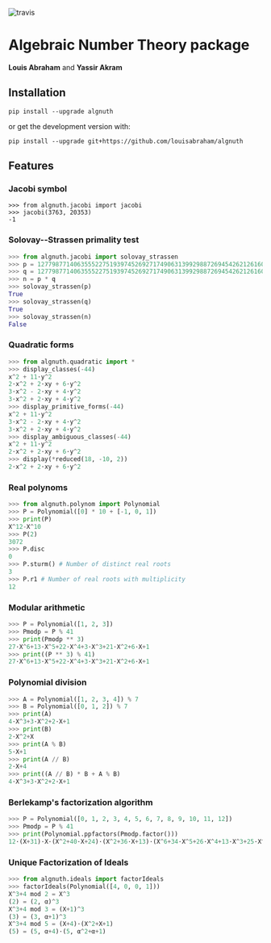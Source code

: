 ![travis](https://travis-ci.org/louisabraham/algnuth.svg?branch=master)

Algebraic Number Theory package
===============================

**Louis Abraham** and **Yassir Akram**

Installation
------------

    pip install --upgrade algnuth

or get the development version with:

    pip install --upgrade git+https://github.com/louisabraham/algnuth

Features
--------

### Jacobi symbol

```pythoh
>>> from algnuth.jacobi import jacobi
>>> jacobi(3763, 20353)
-1
```

### Solovay--Strassen primality test

```python
>>> from algnuth.jacobi import solovay_strassen
>>> p = 12779877140635552275193974526927174906313992988726945426212616053383820179306398832891367199026816638983953765799977121840616466620283861630627224899026453
>>> q = 12779877140635552275193974526927174906313992988726945426212616053383820179306398832891367199026816638983953765799977121840616466620283861630627224899027521
>>> n = p * q
>>> solovay_strassen(p)
True
>>> solovay_strassen(q)
True
>>> solovay_strassen(n)
False
```

### Quadratic forms

```python
>>> from algnuth.quadratic import *
>>> display_classes(-44)
x^2 + 11⋅y^2
2⋅x^2 + 2⋅xy + 6⋅y^2
3⋅x^2 - 2⋅xy + 4⋅y^2
3⋅x^2 + 2⋅xy + 4⋅y^2
>>> display_primitive_forms(-44)
x^2 + 11⋅y^2
3⋅x^2 - 2⋅xy + 4⋅y^2
3⋅x^2 + 2⋅xy + 4⋅y^2
>>> display_ambiguous_classes(-44)
x^2 + 11⋅y^2
2⋅x^2 + 2⋅xy + 6⋅y^2
>>> display(*reduced(18, -10, 2))
2⋅x^2 + 2⋅xy + 6⋅y^2
```

### Real polynoms

```python
>>> from algnuth.polynom import Polynomial
>>> P = Polynomial([0] * 10 + [-1, 0, 1])
>>> print(P)
X^12-X^10
>>> P(2)
3072
>>> P.disc
0
>>> P.sturm() # Number of distinct real roots
3
>>> P.r1 # Number of real roots with multiplicity
12
```

### Modular arithmetic

```python
>>> P = Polynomial([1, 2, 3])
>>> Pmodp = P % 41
>>> print(Pmodp ** 3)
27⋅X^6+13⋅X^5+22⋅X^4+3⋅X^3+21⋅X^2+6⋅X+1
>>> print((P ** 3) % 41)
27⋅X^6+13⋅X^5+22⋅X^4+3⋅X^3+21⋅X^2+6⋅X+1
```

### Polynomial division

```python
>>> A = Polynomial([1, 2, 3, 4]) % 7
>>> B = Polynomial([0, 1, 2]) % 7
>>> print(A)
4⋅X^3+3⋅X^2+2⋅X+1
>>> print(B)
2⋅X^2+X
>>> print(A % B)
5⋅X+1
>>> print(A // B)
2⋅X+4
>>> print((A // B) * B + A % B)
4⋅X^3+3⋅X^2+2⋅X+1
```

### Berlekamp's factorization algorithm

```python
>>> P = Polynomial([0, 1, 2, 3, 4, 5, 6, 7, 8, 9, 10, 11, 12])
>>> Pmodp = P % 41
>>> print(Polynomial.ppfactors(Pmodp.factor()))
12⋅(X+31)⋅X⋅(X^2+40⋅X+24)⋅(X^2+36⋅X+13)⋅(X^6+34⋅X^5+26⋅X^4+13⋅X^3+25⋅X^2+26⋅X+35)
```

### Unique Factorization of Ideals

```python
>>> from algnuth.ideals import factorIdeals
>>> factorIdeals(Polynomial([4, 0, 0, 1]))
X^3+4 mod 2 = X^3
(2) = (2, α)^3
X^3+4 mod 3 = (X+1)^3
(3) = (3, α+1)^3
X^3+4 mod 5 = (X+4)⋅(X^2+X+1)
(5) = (5, α+4)⋅(5, α^2+α+1)
```
